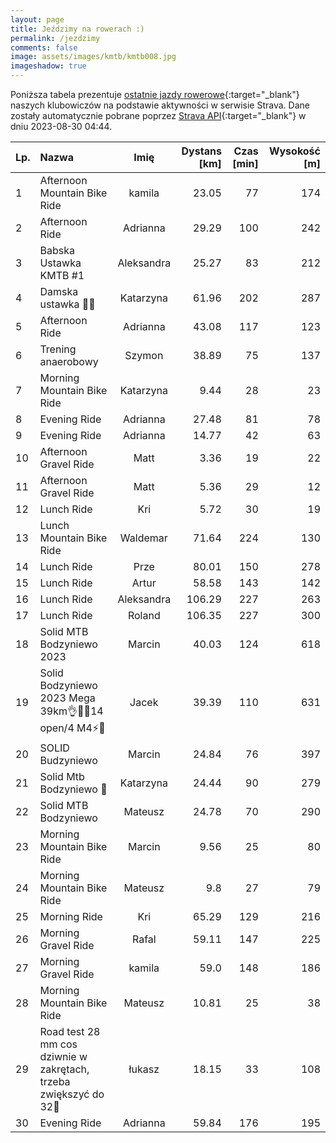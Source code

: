 ```yaml
---
layout: page
title: Jeździmy na rowerach :)
permalink: /jezdzimy
comments: false
image: assets/images/kmtb/kmtb008.jpg
imageshadow: true
---
```


Poniższa tabela prezentuje [ostatnie jazdy rowerowe](https://www.strava.com/clubs/336381){:target="_blank"} naszych klubowiczów na podstawie aktywności w serwisie Strava. Dane zostały automatycznie pobrane poprzez [Strava API](https://developers.strava.com/docs/reference/#api-Clubs-getClubActivitiesById){:target="_blank"} w dniu 2023-08-30 04:44.

Lp. | Nazwa | Imię | Dystans [km] | Czas [min] | Wysokość [m]
:--- | :--- | :---: | ---: | ---: | ---:
1|Afternoon Mountain Bike Ride|kamila|23.05|77|174
2|Afternoon Ride|Adrianna|29.29|100|242
3|Babska Ustawka KMTB #1|Aleksandra|25.27|83|212
4|Damska ustawka 🚴😀|Katarzyna|61.96|202|287
5|Afternoon Ride|Adrianna|43.08|117|123
6|Trening anaerobowy|Szymon|38.89|75|137
7|Morning Mountain Bike Ride|Katarzyna|9.44|28|23
8|Evening Ride|Adrianna|27.48|81|78
9|Evening Ride|Adrianna|14.77|42|63
10|Afternoon Gravel Ride|Matt|3.36|19|22
11|Afternoon Gravel Ride|Matt|5.36|29|12
12|Lunch Ride|Kri|5.72|30|19
13|Lunch Mountain Bike Ride|Waldemar|71.64|224|130
14|Lunch Ride|Prze|80.01|150|278
15|Lunch Ride|Artur|58.58|143|142
16|Lunch Ride|Aleksandra|106.29|227|263
17|Lunch Ride|Roland|106.35|227|300
18|Solid MTB Bodzyniewo 2023|Marcin|40.03|124|618
19|Solid Bodzyniewo 2023 Mega 39km👌🚴‍♂️14 open/4 M4⚡️💪|Jacek|39.39|110|631
20|SOLID Budzyniewo|Marcin|24.84|76|397
21|Solid Mtb Bodzyniewo 🚴|Katarzyna|24.44|90|279
22|Solid MTB Bodzyniewo|Mateusz|24.78|70|290
23|Morning Mountain Bike Ride|Marcin|9.56|25|80
24|Morning Mountain Bike Ride|Mateusz|9.8|27|79
25|Morning Ride|Kri|65.29|129|216
26|Morning Gravel Ride|Rafal|59.11|147|225
27|Morning Gravel Ride|kamila|59.0|148|186
28|Morning Mountain Bike Ride|Mateusz|10.81|25|38
29|Road test 28 mm cos dziwnie w zakrętach, trzeba zwiększyć do 32🤔|łukasz|18.15|33|108
30|Evening Ride|Adrianna|59.84|176|195
